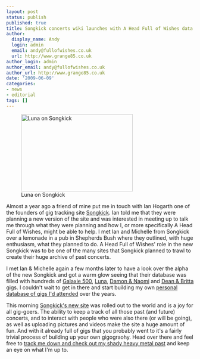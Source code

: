 ```yaml
---
layout: post
status: publish
published: true
title: Songkick concerts wiki launches with A Head Full of Wishes data
author:
  display_name: Andy
  login: admin
  email: andy@fullofwishes.co.uk
  url: http://www.grange85.co.uk
author_login: admin
author_email: andy@fullofwishes.co.uk
author_url: http://www.grange85.co.uk
date: '2009-06-09'
categories:
- news
- editorial
tags: []
---
```

<p><figure class="caption alignright"><a href="http://www.songkick.com/artists/110737-luna"><img src="https://media.fullofwishes.co.uk/ahfow/uploads/2009/06/songkick.jpg" alt="Luna on Songkick" title="Luna on Songkick" width="300" height="207" class="size-full wp-image-1318" /></a><figcaption class="caption-text">Luna on Songkick</figcaption></figure>
<p>Almost a year ago a friend of mine put me in touch with Ian Hogarth one of the founders of gig tracking site <a href="http://www.songkick.com/">Songkick</a>. Ian told me that they were planning a new version of the site and was interested in meeting up to talk me through what they were planning and how I, or more specifically A Head Full of Wishes, might be able to help. I met Ian and Michelle from Songkick over a lemonade in a pub in Shepherds Bush where they outlined, with huge enthusiasm, what they planned to do. A Head Full of Wishes' role in the new Songkick was to be one of the many sites that Songkick planned to trawl to create their huge archive of past concerts.</p>
<p>I met Ian & Michelle again a few months later to have a look over the alpha of the new Songkick and got a warm glow seeing that their database was filled with hundreds of <a href="http://www.songkick.com/artists/528431-galaxie-500">Galaxie 500</a>, <a href="http://www.songkick.com/artists/110737-luna">Luna</a>, <a href="http://www.songkick.com/artists/414551-damon-and-naomi">Damon & Naomi</a> and <a href="http://www.songkick.com/artists/412940-dean-and-britta">Dean & Britta</a> gigs. I couldn't wait to get in there and start building my own <a href="http://songkick.com/users/grange85/gigography">personal database of gigs I'd attended</a> over the years.</p>
<p>This morning <a href="http://www.songkick.com/">Songkick's new site</a> was rolled out to the world and is a joy for all gig-goers. The ability to keep a track of all those past (and future) concerts, and to interact with people who were also there (or will be going), as well as uploading pictures and videos make the site a huge amount of fun. And with it already full of gigs that you probably went to it's a fairly trivial process of building up your own gigograohy. Head over there and feel free to <a href="http://songkick.com/users/grange85">track me down and check out my shady heavy metal past</a> and keep an eye on what I'm up to.</p>

